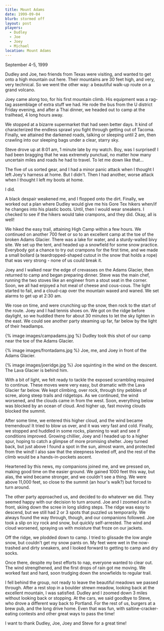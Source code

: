 ```yaml
---
title: Mount Adams
date: 1999-09-04
blurb: stormed off
layout: post
players:
  - Dudley
  - Joe
  - Joey
  - Michael
location: Mount Adams
---
```


September 4-5, 1999

Dudley and Joe, two friends from Texas 
were visiting, and wanted to get
onto a high mountain out here. Their mountains are 30 feet high, and very,
very technical. So we went the other way: a beautiful walk-up route on
a grand volcano.


Joey came along too, for his first mountain climb. His equipment was a
rag-tag assemblage of extra stuff we had. He rode the bus from the U
district Friday evening, and after a Thai dinner, we headed out to
camp at the trailhead, 4 long hours away.


We stopped at a bizarre supermarket that had seen better days. It kind
of characterized the endless sprawl you fight through getting out of
Tacoma. Finally, we attained the darkened roads, talking or sleeping
until 2 am, then crawling into our sleeping bags under a clear, starry
sky.


Steve drove up at 8:01 am, 1 minute late by my watch. Boy, was I surprised!
I had been bragging that he was extremely punctual, no matter how many
uncertain miles and roads he had to travel. To let me down like that...


The five of us sorted gear, and I had a minor panic attack when I thought
I left Joey's harness at home. But I didn't. Then I had another, worse
attack when I thought I left my boots at home.


I did.


A black despair weakened me, and I flopped onto the dirt. Finally, we worked
out a plan where Dudley would give me his Gore Tex hikers when/if he
changes into his plastic boots. Until, then I would wear sneakers. I checked
to see if the hikers would take crampons, and they did. Okay, all is well!



We hiked the easy trail, attaining High Camp within a few hours. We continued
on another 700 feet or so to an excellent camp at the toe of the broken
Adams Glacier. There was a lake for water, and a sturdy-walled bivy site.
We set up the tent, and headed up a snowfield for some snow practice.
Everybody got a chance to try out crampons for the first time, and we made
a small bollard (a teardropped-shaped cutout in the snow that holds
a rope) that was very strong - none of us could break it.


Joey and I walked near the edge of crevasses on the Adams Glacier, then returned
to camp and began preparing dinner. Steve was the main chef, running the
two stoves like an engineer from a stout seat in the corner. Soon, we all
had enjoyed a hot meal of cheese and cous-cous. The light started to fail,
and a cloud-cap over the mountain waxed and waned. We set alarms to get
up at 2:30 am.


We rose on time, and were crunching up the 
snow, then rock to the start of the
route. Joey and I had tennis shoes on. We got on the ridge before daylight,
so we huddled there for about 30 minutes to let the sky lighten in the east.
We could see another party steaming up far, far below by the light of their
headlamps. 


{% image images/campadams.jpg %}
Dudley took this shot of our camp near the toe of the 
Adams Glacier.

{% image images/frontadams.jpg %}
Joe, me, and Joey in front of the Adams Glacier.

{% image images/joeridge.jpg %}
Joe squinting in the wind on the descent. The Lava 
Glacier is behind him.

With a bit of light, we felt ready to tackle the exposed scrambling required
to continue. These moves were very easy, but dramatic with the Lava Glacier
far below. We kept climbing, over rock, through tiny pebbles of scree, along
steep trails and ridgetops. As we continued, the wind worsened, and the 
clouds came in from the west. Soon, everything below was blocked by an
ocean of cloud. And higher up, fast moving clouds blocked the summit.


After some time, we entered this higher cloud, and the wind became tremendous!
It tried to blow us over, and it was very fast and cold. Finally, we stopped
and huddled in some rocks, planning to wait and see if conditions improved.
Growing chillier, Joey and I headed up to a higher spur, hoping to catch
a glimpse of more promising shelter. Joey turned back, but just above I
found a spot in the sun, almost warm, and protected from the wind! I also
saw that the steepness leveled off, and the rest of the climb would be
a hands-in-pockets ascent.


Heartened by this news, my companions joined me, and we pressed on, making
good time on the easier ground. We gained 1000 feet this way, but alas, the
wind became stronger, and we couldn't see a thing. We were above 11,000 feet,
so close to the summit (an hour's walk?) but forced to turn around.


The other party approached us, and decided to do whatever we did. They
seemed happy with our decision to turn around. Joe and I zoomed out in
front, skiing down the scree in long sliding steps. The ridge was easy
to descend, but we still had 2 or 3 spots that puzzled us temporarily.
We always found the way through, though, and our companions followed.
Joe took a slip on icy rock and snow, but quickly self-arrested. 
The wind and cloud worsened, spraying us with moisture that froze on
our jackets.


Off the ridge, we plodded down to camp. I tried to glissade
the low angle snow, but couldn't get my snow pants on. My feet were
wet in the now-trashed and dirty sneakers, and I looked forward to getting
to camp and dry socks.


Once there, despite my best efforts to nap, everyone wanted to clear out.
The wind strengthened, and the first drops of rain got me moving. We
worked fast and hard, soon trudging down the snowfields to regular trail.


I fell behind the group, not ready to leave the beautiful meadows we
passed through. After a rest stop in a boulder strewn meadow, looking
back at the excellent mountain, I was satisfied. Dudley and I zoomed
down 3 miles without looking back or stopping. At the cars, we said
goodbye to Steve, who drove a different way back to Portland. For the
rest of us, burgers at a brew pub, and the long drive home. Even that
was fun, with saltine-cracker-eating contests and other great ways
to pass the time!


I want to thank Dudley, Joe, Joey and Steve for a great time!


